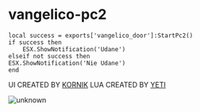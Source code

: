 # vangelico-pc2

    local success = exports['vangelico_door']:StartPc2()
    if success then
        ESX.ShowNotification('Udane')
    elseif not success then
    ESX.ShowNotification('Nie Udane')
    end
    
 UI CREATED BY [KORNIK](https://github.com/KoRrNiK)
 LUA CREATED BY [YETI](https://github.com/yetinek)


![unknown](https://cdn.discordapp.com/attachments/978686779588759643/1041372735760240741/image.png)
